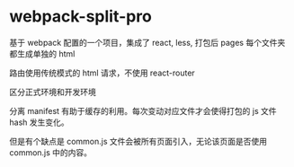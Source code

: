 # webpack-split-pro

基于 webpack 配置的一个项目，集成了 react, less, 打包后 pages 每个文件夹都生成单独的 html

路由使用传统模式的 html 请求，不使用 react-router

区分正式环境和开发环境

分离 manifest 有助于缓存的利用。每次变动对应文件才会使得打包的 js 文件 hash 发生变化。

但是有个缺点是 common.js 文件会被所有页面引入，无论该页面是否使用 common.js 中的内容。
